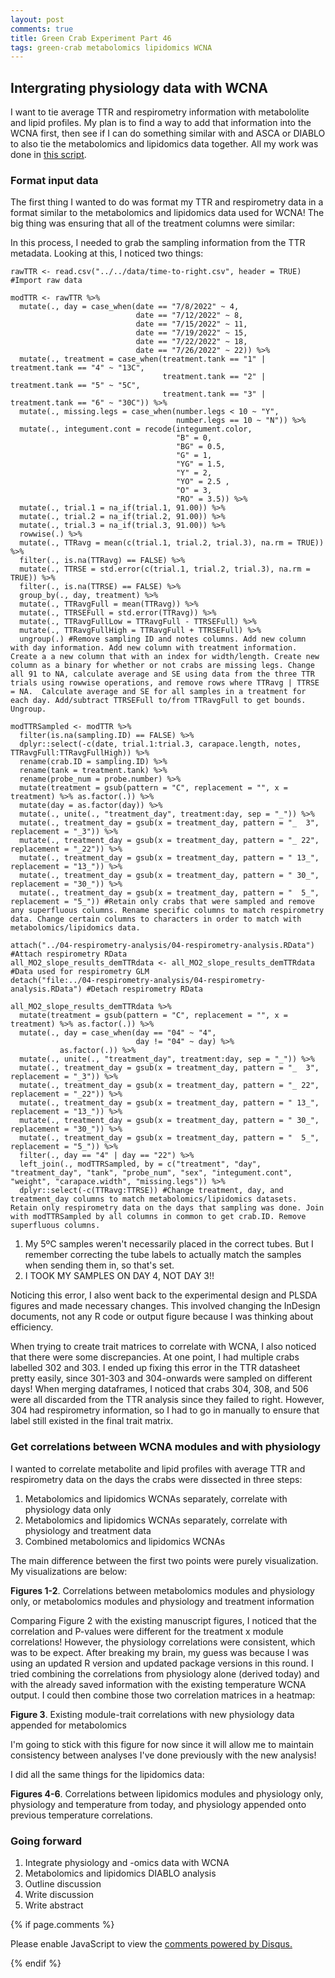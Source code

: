 ```yaml
---
layout: post
comments: true
title: Green Crab Experiment Part 46
tags: green-crab metabolomics lipidomics WCNA
---
```


## Intergrating physiology data with WCNA

I want to tie average TTR and respirometry information with metabololite and lipid profiles. My plan is to find a way to add that information into the WCNA first, then see if I can do something similar with and ASCA or DIABLO to also tie the metabolomics and lipidomics data together. All my work was done in [this script](https://github.com/yaaminiv/green-crab-metabolomics/blob/main/code/07-integration-analysis.Rmd).

### Format input data

The first thing I wanted to do was format my TTR and respirometry data in a format similar to the metabolomics and lipidomics data used for WCNA! The big thing was ensuring that all of the treatment columns were similar:

In this process, I needed to grab the sampling information from the TTR metadata. Looking at this, I noticed two things:

```{r}
rawTTR <- read.csv("../../data/time-to-right.csv", header = TRUE) #Import raw data

modTTR <- rawTTR %>%
  mutate(., day = case_when(date == "7/8/2022" ~ 4,
                            date == "7/12/2022" ~ 8,
                            date == "7/15/2022" ~ 11,
                            date == "7/19/2022" ~ 15,
                            date == "7/22/2022" ~ 18,
                            date == "7/26/2022" ~ 22)) %>%
  mutate(., treatment = case_when(treatment.tank == "1" | treatment.tank == "4" ~ "13C",
                                  treatment.tank == "2" | treatment.tank == "5" ~ "5C",
                                  treatment.tank == "3" | treatment.tank == "6" ~ "30C")) %>%
  mutate(., missing.legs = case_when(number.legs < 10 ~ "Y",
                                     number.legs == 10 ~ "N")) %>%
  mutate(., integument.cont = recode(integument.color,
                                     "B" = 0,
                                     "BG" = 0.5,
                                     "G" = 1, 
                                     "YG" = 1.5, 
                                     "Y" = 2, 
                                     "YO" = 2.5 , 
                                     "O" = 3, 
                                     "RO" = 3.5)) %>%
  mutate(., trial.1 = na_if(trial.1, 91.00)) %>%
  mutate(., trial.2 = na_if(trial.2, 91.00)) %>%
  mutate(., trial.3 = na_if(trial.3, 91.00)) %>%
  rowwise(.) %>% 
  mutate(., TTRavg = mean(c(trial.1, trial.2, trial.3), na.rm = TRUE)) %>%
  filter(., is.na(TTRavg) == FALSE) %>%
  mutate(., TTRSE = std.error(c(trial.1, trial.2, trial.3), na.rm = TRUE)) %>%
  filter(., is.na(TTRSE) == FALSE) %>%
  group_by(., day, treatment) %>%
  mutate(., TTRavgFull = mean(TTRavg)) %>%
  mutate(., TTRSEFull = std.error(TTRavg)) %>%
  mutate(., TTRavgFullLow = TTRavgFull - TTRSEFull) %>%
  mutate(., TTRavgFullHigh = TTRavgFull + TTRSEFull) %>%
  ungroup(.) #Remove sampling ID and notes columns. Add new column with day information. Add new column with treatment information. Create a a new column that with an index for width/length. Create new column as a binary for whether or not crabs are missing legs. Change all 91 to NA, calculate average and SE using data from the three TTR trials using rowwise operations, and remove rows where TTRavg | TTRSE = NA.  Calculate average and SE for all samples in a treatment for each day. Add/subtract TTRSEFull to/from TTRavgFull to get bounds. Ungroup.

modTTRSampled <- modTTR %>%
  filter(is.na(sampling.ID) == FALSE) %>% 
  dplyr::select(-c(date, trial.1:trial.3, carapace.length, notes, TTRavgFull:TTRavgFullHigh)) %>% 
  rename(crab.ID = sampling.ID) %>%
  rename(tank = treatment.tank) %>%
  rename(probe_num = probe.number) %>% 
  mutate(treatment = gsub(pattern = "C", replacement = "", x = treatment) %>% as.factor(.)) %>%
  mutate(day = as.factor(day)) %>% 
  mutate(., unite(., "treatment_day", treatment:day, sep = "_")) %>%
  mutate(., treatment_day = gsub(x = treatment_day, pattern = "_  3", replacement = "_3")) %>%
  mutate(., treatment_day = gsub(x = treatment_day, pattern = "_ 22", replacement = "_22")) %>%
  mutate(., treatment_day = gsub(x = treatment_day, pattern = " 13_", replacement = "13_")) %>%
  mutate(., treatment_day = gsub(x = treatment_day, pattern = " 30_", replacement = "30_")) %>%
  mutate(., treatment_day = gsub(x = treatment_day, pattern = "  5_", replacement = "5_")) #Retain only crabs that were sampled and remove any superfluous columns. Rename specific columns to match respirometry data. Change certain columns to characters in order to match with metabolomics/lipidomics data.
```

```
attach("../04-respirometry-analysis/04-respirometry-analysis.RData") #Attach respirometry RData
all_MO2_slope_results_demTTRdata <- all_MO2_slope_results_demTTRdata #Data used for respirometry GLM
detach("file:../04-respirometry-analysis/04-respirometry-analysis.RData") #Detach respirometry RData

all_MO2_slope_results_demTTRdata %>%
  mutate(treatment = gsub(pattern = "C", replacement = "", x = treatment) %>% as.factor(.)) %>%
  mutate(., day = case_when(day == "04" ~ "4",
                            day != "04" ~ day) %>%
           as.factor(.)) %>%
  mutate(., unite(., "treatment_day", treatment:day, sep = "_")) %>%
  mutate(., treatment_day = gsub(x = treatment_day, pattern = "_  3", replacement = "_3")) %>%
  mutate(., treatment_day = gsub(x = treatment_day, pattern = "_ 22", replacement = "_22")) %>%
  mutate(., treatment_day = gsub(x = treatment_day, pattern = " 13_", replacement = "13_")) %>%
  mutate(., treatment_day = gsub(x = treatment_day, pattern = " 30_", replacement = "30_")) %>%
  mutate(., treatment_day = gsub(x = treatment_day, pattern = "  5_", replacement = "5_")) %>%
  filter(., day == "4" | day == "22") %>%
  left_join(., modTTRSampled, by = c("treatment", "day", "treatment_day", "tank", "probe_num", "sex", "integument.cont", "weight", "carapace.width", "missing.legs")) %>%
  dplyr::select(-c(TTRavg:TTRSE)) #Change treatment, day, and treatment_day columns to match metabolomics/lipidomics datasets. Retain only respirometry data on the days that sampling was done. Join with modTTRSampled by all columns in common to get crab.ID. Remove superfluous columns. 
```

1. My 5ºC samples weren't necessarily placed in the correct tubes. But I remember correcting the tube labels to actually match the samples when sending them in, so that's set.
2. I TOOK MY SAMPLES ON DAY 4, NOT DAY 3!!

Noticing this error, I also went back to the experimental design and PLSDA figures and made necessary changes. This involved changing the InDesign documents, not any R code or output figure because I was thinking about efficiency.

When trying to create trait matrices to correlate with WCNA, I also noticed that there were some discrepancies. At one point, I had multiple crabs labelled 302 and 303. I ended up fixing this error in the TTR datasheet pretty easily, since 301-303 and 304-onwards were sampled on different days! When merging dataframes, I noticed that crabs 304, 308, and 506 were all discarded from the TTR analysis since they failed to right. However, 304 had respirometry information, so I had to go in manually to ensure that label still existed in the final trait matrix.

### Get correlations between WCNA modules and with physiology

I wanted to correlate metabolite and lipid profiles with average TTR and respirometry data on the days the crabs were dissected in three steps:

1. Metabolomics and lipidomics WCNAs separately, correlate with physiology data only
2. Metabolomics and lipidomics WCNAs separately, correlate with physiology and treatment data
3. Combined metabolomics and lipidomics WCNAs

The main difference between the first two points were purely visualization. My visualizations are below:

**Figures 1-2**. Correlations between metabolomics modules and physiology only, or metabolomics modules and physiology and treatment information

Comparing Figure 2 with the existing manuscript figures, I noticed that the correlation and P-values were different for the treatment x module correlations! However, the physiology correlations were consistent, which was to be expect. After breaking my brain, my guess was because I was using an updated R version and updated package versions in this round. I tried combining the correlations from physiology alone (derived today) and with the already saved information with the existing temperature WCNA output. I could then combine those two correlation matrices in a heatmap:

**Figure 3**. Existing module-trait correlations with new physiology data appended for metabolomics

I'm going to stick with this figure for now since it will allow me to maintain consistency between analyses I've done previously with the new analysis!

I did all the same things for the lipidomics data:

**Figures 4-6**. Correlations between lipidomics modules and physiology only, physiology and temperature from today, and physiology appended onto previous temperature correlations.





### Going forward

1. Integrate physiology and -omics data with WCNA
3. Metabolomics and lipidomics DIABLO analysis
4. Outline discussion
5. Write discussion
5. Write abstract

{% if page.comments %}

<div id="disqus_thread"></div>
<script>

/**
*  RECOMMENDED CONFIGURATION VARIABLES: EDIT AND UNCOMMENT THE SECTION BELOW TO INSERT DYNAMIC VALUES FROM YOUR PLATFORM OR CMS.
*  LEARN WHY DEFINING THESE VARIABLES IS IMPORTANT: https://disqus.com/admin/universalcode/#configuration-variables*/
/*
var disqus_config = function () {
this.page.url = PAGE_URL;  // Replace PAGE_URL with your page's canonical URL variable
this.page.identifier = PAGE_IDENTIFIER; // Replace PAGE_IDENTIFIER with your page's unique identifier variable
};
*/
(function() { // DON'T EDIT BELOW THIS LINE
var d = document, s = d.createElement('script');
s.src = 'https://the-responsible-grad-student.disqus.com/embed.js';
s.setAttribute('data-timestamp', +new Date());
(d.head || d.body).appendChild(s);
})();
</script>
<noscript>Please enable JavaScript to view the <a href="https://disqus.com/?ref_noscript">comments powered by Disqus.</a></noscript>

{% endif %}

<script id="dsq-count-scr" src="//the-responsible-grad-student.disqus.com/count.js" async></script>

